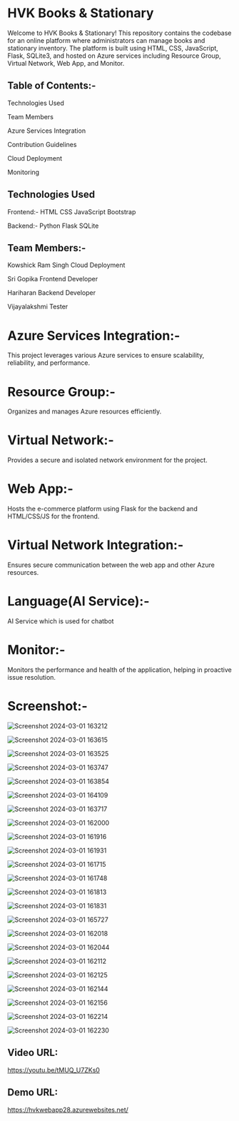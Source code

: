 # HVK Books & Stationary

Welcome to HVK Books & Stationary! This repository contains the codebase for an online platform where administrators can manage books and stationary inventory. The platform is built using HTML, CSS, JavaScript, Flask, SQLite3, and hosted on Azure services including Resource Group, Virtual Network, Web App, and Monitor.

## Table of Contents:-

Technologies Used

Team Members

Azure Services Integration

Contribution Guidelines

Cloud Deployment

Monitoring

## Technologies Used

Frontend:-
HTML
CSS
JavaScript
Bootstrap

Backend:-
Python
Flask
SQLite

## Team Members:-
Kowshick Ram Singh Cloud Deployment

Sri Gopika Frontend Developer

Hariharan Backend Developer

 Vijayalakshmi Tester

# Azure Services Integration:-
This project leverages various Azure services to ensure scalability, reliability, and performance.

# Resource Group:-
Organizes and manages Azure resources efficiently.

# Virtual Network:-
Provides a secure and isolated network environment for the project.

# Web App:-
Hosts the e-commerce platform using Flask for the backend and HTML/CSS/JS for the frontend.

# Virtual Network Integration:-
Ensures secure communication between the web app and other Azure resources.

# Language(AI Service):-
AI Service which is used for chatbot

# Monitor:-
Monitors the performance and health of the application, helping in proactive issue resolution.

# Screenshot:-

![Screenshot 2024-03-01 163212](https://github.com/Hariharan2811/HVK-Books-and-Staitonary/assets/153824797/df27c131-4dcc-4149-a15c-f7c19a9990b3)

![Screenshot 2024-03-01 163615](https://github.com/Hariharan2811/HVK-Books-and-Staitonary/assets/153824797/da1ee1dd-a3fb-4659-8efd-355cbbed687a)

![Screenshot 2024-03-01 163525](https://github.com/Hariharan2811/HVK-Books-and-Staitonary/assets/153824797/6bb139f4-25d4-430c-a9a1-f038d736892d)

![Screenshot 2024-03-01 163747](https://github.com/Hariharan2811/HVK-Books-and-Staitonary/assets/153824797/cadc2ad4-abe4-479b-87da-0b7fac97b025)

![Screenshot 2024-03-01 163854](https://github.com/Hariharan2811/HVK-Books-and-Staitonary/assets/153824797/904e237d-39d5-4bf9-be03-1e3faebf2563)

![Screenshot 2024-03-01 164109](https://github.com/Hariharan2811/HVK-Books-and-Staitonary/assets/153824797/5bbd4bed-a2f0-4cae-b418-0666a4a6bf18)

![Screenshot 2024-03-01 163717](https://github.com/Hariharan2811/HVK-Books-and-Staitonary/assets/153824797/cd9b747f-baab-4cb8-b16c-1af92636e628)

![Screenshot 2024-03-01 162000](https://github.com/Hariharan2811/HVK-Books-and-Staitonary/assets/153824797/b268894a-e3f4-4159-b75b-73cee07224f7)

![Screenshot 2024-03-01 161916](https://github.com/Hariharan2811/HVK-Books-and-Staitonary/assets/153824797/2cddd17c-8d71-41fd-88ac-4dc270e9d56f)

![Screenshot 2024-03-01 161931](https://github.com/Hariharan2811/HVK-Books-and-Staitonary/assets/153824797/79a82d88-e8ab-4412-ab44-844ecd44f6e9)

![Screenshot 2024-03-01 161715](https://github.com/Hariharan2811/HVK-Books-and-Staitonary/assets/153824797/dbd708dd-4e36-40f4-a93d-4bd9f9f140db)

![Screenshot 2024-03-01 161748](https://github.com/Hariharan2811/HVK-Books-and-Staitonary/assets/153824797/f1b3681d-3248-44d9-9022-928ee8b8a996)

![Screenshot 2024-03-01 161813](https://github.com/Hariharan2811/HVK-Books-and-Staitonary/assets/153824797/2eb8850b-f2b3-4223-b949-ad6c37665f77)

![Screenshot 2024-03-01 161831](https://github.com/Hariharan2811/HVK-Books-and-Staitonary/assets/153824797/0e9db050-c383-4b84-bf2f-6ecf1d5d25e7)

![Screenshot 2024-03-01 165727](https://github.com/Hariharan2811/HVK-Books-and-Staitonary/assets/153824797/36d71917-58f4-4d82-9620-50bcfacf2365)

![Screenshot 2024-03-01 162018](https://github.com/Hariharan2811/HVK-Books-and-Staitonary/assets/153824797/f0f15835-fdde-4495-a058-9f9fab734f46)

![Screenshot 2024-03-01 162044](https://github.com/Hariharan2811/HVK-Books-and-Staitonary/assets/153824797/6c502e14-849b-4853-abcc-77b2ce7c9c2d)

![Screenshot 2024-03-01 162112](https://github.com/Hariharan2811/HVK-Books-and-Staitonary/assets/153824797/e7d78932-c33a-4af9-85ed-504fda99793a)

![Screenshot 2024-03-01 162125](https://github.com/Hariharan2811/HVK-Books-and-Staitonary/assets/153824797/3735c75a-dbeb-445b-9244-c7c812d2e1bf)

![Screenshot 2024-03-01 162144](https://github.com/Hariharan2811/HVK-Books-and-Staitonary/assets/153824797/dde21466-2cfd-4206-af5e-5b34a128e399)

![Screenshot 2024-03-01 162156](https://github.com/Hariharan2811/HVK-Books-and-Staitonary/assets/153824797/eab835f9-b342-4f5d-b8eb-2891649f83a4)

![Screenshot 2024-03-01 162214](https://github.com/Hariharan2811/HVK-Books-and-Staitonary/assets/153824797/040b6b25-8217-4b86-a635-0934b315af7c)

![Screenshot 2024-03-01 162230](https://github.com/Hariharan2811/HVK-Books-and-Staitonary/assets/153824797/90048a77-1510-473d-9e19-4ceed7f9e009)

## Video URL:
https://youtu.be/tMUQ_U7ZKs0

## Demo URL:
https://hvkwebapp28.azurewebsites.net/
